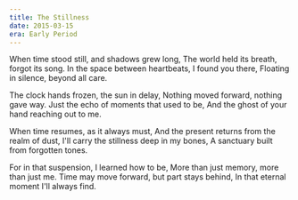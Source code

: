 ```yaml
---
title: The Stillness
date: 2015-03-15
era: Early Period
---
```


When time stood still, and shadows grew long,
The world held its breath, forgot its song.
In the space between heartbeats, I found you there,
Floating in silence, beyond all care.

The clock hands frozen, the sun in delay,
Nothing moved forward, nothing gave way.
Just the echo of moments that used to be,
And the ghost of your hand reaching out to me.

When time resumes, as it always must,
And the present returns from the realm of dust,
I'll carry the stillness deep in my bones,
A sanctuary built from forgotten tones.

For in that suspension, I learned how to be,
More than just memory, more than just me.
Time may move forward, but part stays behind,
In that eternal moment I'll always find.
